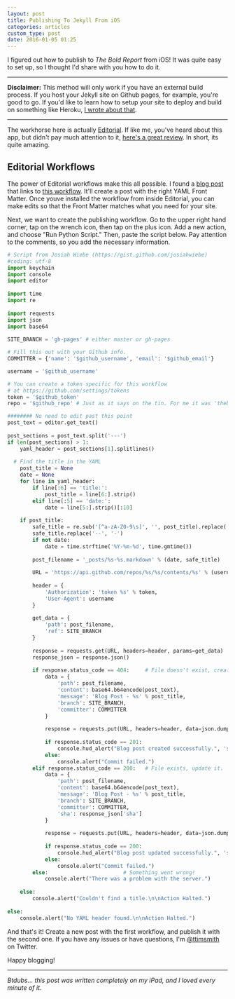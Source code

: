 ```yaml
---
layout: post
title: Publishing To Jekyll From iOS
categories: articles
custom_type: post
date: 2016-01-05 01:25
---
```

I figured out how to publish to *The Bold Report* from iOS! It was quite easy to set up, so I thought I'd share with you how to do it.

----

**Disclaimer:** This method will only work if you have an external build process. If you host your Jekyll site on Github pages, for example, you're good to go. If you'd like to learn how to setup your site to deploy and build on something like Heroku, [I wrote about that](/2015/06/hosting-a-jekyll-site-on-heroku/).

----

The workhorse here is actually [Editorial](https://appsto.re/us/UqWkO.i). If like me, you've heard about this app, but didn't pay much attention to it, [here's a great review](http://thesweetsetup.com/articles/our-favorite-ipad-writing-app/). In short, its quite amazing. 

## Editorial Workflows
The power of Editorial workflows make this all possible. I found a [blog post](http://jwie.be/writing/building-the-newsprint/) that links to [this workflow](http://www.editorial-workflows.com/workflow/5819088383246336/lqX-GDUYaP4). It'll create a post with the right YAML Front Matter. Once youve installed the workflow from inside Editorial, you can make edits so that the Front Matter matches what you need for your site.

Next, we want to create the publishing workflow. Go to the upper right hand corner, tap on the wrench icon, then tap on the plus icon. Add a new action, and choose "Run Python Script." Then, paste the script below. Pay attention to the comments, so you add the necessary information.

```python
# Script from Josiah Wiebe (https://gist.github.com/josiahwiebe)
#coding: utf-8
import keychain
import console
import editor
 
import time
import re
 
import requests
import json
import base64
 
SITE_BRANCH = 'gh-pages' # either master or gh-pages

# Fill this out with your Github info.
COMMITTER = {'name': '$github_username', 'email': '$github_email'}

username = '$github_username'

# You can create a token specific for this workflow
# at https://github.com/settings/tokens
token = '$github_token'
repo = '$github_repo' # Just as it says on the tin. For me it was 'theboldreport.net'

######## No need to edit past this point
post_text = editor.get_text()
 
post_sections = post_text.split('---')
if len(post_sections) > 1:
	yaml_header = post_sections[1].splitlines()
	
  # Find the title in the YAML
	post_title = None
	date = None
	for line in yaml_header:
		if line[:6] == 'title:':
			post_title = line[6:].strip()
		elif line[:5] == 'date:':
			date = line[5:].strip()[:10]
		  
	if post_title:
		safe_title = re.sub('[^a-zA-Z0-9\s]', '', post_title).replace(' ', '-')
		safe_title.replace('--', '-')
		if not date:
			date = time.strftime('%Y-%m-%d', time.gmtime())
    
		post_filename = '_posts/%s-%s.markdown' % (date, safe_title)
		
		URL = 'https://api.github.com/repos/%s/%s/contents/%s' % (username, repo, post_filename)
		
		header = {
			'Authorization': 'token %s' % token,
			'User-Agent': username
		}
		
		get_data = {
			'path': post_filename,
			'ref': SITE_BRANCH
		}
 
		response = requests.get(URL, headers=header, params=get_data)
		response_json = response.json()
 
		if response.status_code == 404:     # File doesn't exist, create it.
			data = {
				'path': post_filename,
				'content': base64.b64encode(post_text),
				'message': 'Blog Post - %s' % post_title,
				'branch': SITE_BRANCH,
				'committer': COMMITTER
			}
 
			response = requests.put(URL, headers=header, data=json.dumps(data))
			
			if response.status_code == 201:
				console.hud_alert("Blog post created successfully.", 'success', 2)
			else:
				console.alert("Commit failed.")
		elif response.status_code == 200:   # File exists, update it.
			data = {
				'path': post_filename,
				'content': base64.b64encode(post_text),
				'message': 'Blog Post - %s' % post_title,
				'branch': SITE_BRANCH,
				'committer': COMMITTER,
				'sha': response_json['sha']
			}
 
			response = requests.put(URL, headers=header, data=json.dumps(data))
			
			if response.status_code == 200:
				console.hud_alert("Blog post updated successfully.", 'success', 2)
			else:
				console.alert("Commit failed.")
		else:                        # Something went wrong!
			console.alert("There was a problem with the server.")
 
	else:
		console.alert("Couldn't find a title.\n\nAction Halted.")
		
else:
	console.alert("No YAML header found.\n\nAction Halted.")
```

And that's it! Create a new post with the first workflow, and publish it with the second one. If you have any issues or have questions, I'm [@ttimsmith](https://twitter.com/smithtimmytim) on Twitter. 

Happy blogging!

----
*Btdubs… this post was written completely on my iPad, and I loved every minute of it.*
